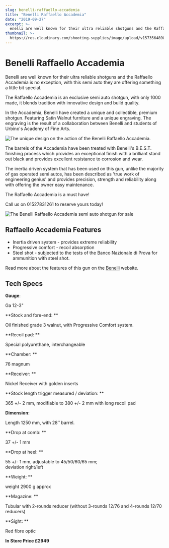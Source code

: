 ```yaml
---
slug: benelli-raffaello-accademia
title: "Benelli Raffaello Accademia"
date: "2019-09-27"
excerpt: >-
  enelli are well known for their ultra reliable shotguns and the Raffaello Accademia is no exception, with this semi auto they are offering something a little bit special.
thumbnail: >-
  https://res.cloudinary.com/shooting-supplies/image/upload/v1573564890/Raffaello-Accademia_p9znr8_atvjex.png
---
```


# **Benelli Raffaello Accademia**

Benelli are well known for their ultra reliable shotguns and the Raffaello Accademia is no exception, with this semi auto they are offering something a little bit special.

The Raffaello Accademia is an exclusive semi auto shotgun, with only 1000 made, it blends tradition with innovative design and build quality.

In the Accademia, Benelli have created a unique and collectible, premium shotgun. Featuring Satin Walnut furniture and a unique engraving. The engraving is the result of a collaboration between Benelli and students of Urbino's Academy of Fine Arts.

![The unique design on the action of the Benelli Raffaello Accademia.](https://res.cloudinary.com/shooting-supplies/image/upload/v1573564886/Raffaello-Accademia-2_oaha1c_jt6wjn.jpg)

The barrels of the Accademia have been treated with Benelli's B.E.S.T. finishing process which provides an exceptional finish with a brilliant stand out black and provides excellent resistance to corrosion and wear.

The inertia driven system that has been used on this gun, unlike the majority of gas operated semi autos, has been described as 'true work of engineering genius' and provides precision, strength and reliability along with offering the owner easy maintenance.

The Raffaello Accademia is a must have!

Call us on 01527831261 to reserve yours today!

![The Benelli Raffaello Accademia semi auto shotgun for sale](https://res.cloudinary.com/shooting-supplies/image/upload/v1573564890/Raffaello-Accademia_p9znr8_atvjex.png)

## Raffaello Accademia Features

- Inertia driven system - provides extreme reliability
- Progressive comfort - recoil absorption
- Steel shot - subjected to the tests of the Banco Nazionale di Prova for ammunition with steel shot.

Read more about the features of this gun on the [Benelli](https://www.benelli.it/en/products/semiautomatic-shotguns/raffaello/raffaello-accademia#node-arma-full-group-canne) website.

## Tech Specs

**Gauge**:

Ga 12-3"

**Stock and fore-end: **

Oil finished grade 3 walnut, with Progressive Comfort system.

**Recoil pad: **

Special polyurethane, interchangeable

**Chamber: **

76 magnum

**Receiver: **

Nickel Receiver with golden inserts

**Stock length trigger measured / deviation: **

365 +/- 2 mm, modifiable to 380 +/- 2 mm with long recoil pad

**Dimension:**

Length 1250 mm, with 28’’ barrel.

**Drop at comb: **

37 +/- 1 mm

**Drop at heel: **

55 +/- 1 mm, adjustable to 45/50/60/65 mm;  
deviation right/left

**Weight: **

weight 2900 g approx

**Magazine: **

Tubular with 2-rounds reducer (without 3-rounds 12/76 and 4-rounds 12/70 reducers)

**Sight: **

Red fibre optic

**In Store Price £2949**
